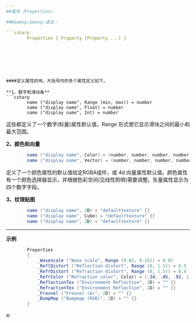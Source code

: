 ```yaml
---
##属性（Properties）

###&emsp;&emsp;语法：

```csharp
        Properties { Property [Property ...] }
```
&emsp;&emsp;
---
```


####定义属性的块。大括号内的多个属性定义如下。

**1、数字和滑动条**
```csharp
        name ("display name", Range (min, max)) = number
        name ("display name", Float) = number
        name ("display name", Int) = number
```
这些都定义了一个数字(标量)属性默认值。Range 形式使它显示滑块之间的最小和最大范围。

**2、颜色和向量**
```csharp
        name ("display name", Color) = (number, number, number, number)
        name ("display name", Vector) = (number, number, number, number)
```
定义了一个颜色属性的默认值给定RGBA组件，或 4d 向量属性默认值。颜色属性有一个颜色选择器显示，并根据色彩空间(见线性照明)需要调整。矢量属性显示为四个数字字段。

**3、纹理贴图**
```csharp        
        name ("display name", 2D) = "defaulttexture" {}        
        name ("display name", Cube) = "defaulttexture" {}        
        name ("display name", 3D) = "defaulttexture" {}
```

---

**示例**
```csharp
        Properties
        {
            _WaveScale ("Wave scale", Range (0.02, 0.15)) = 0.07           // 滑动条
            _ReflDistort ("Reflection distort", Range (0, 1.5)) = 0.5
            _RefrDistort ("Refraction distort", Range (0, 1.5)) = 0.4
            _RefrColor ("Refraction color", Color) = (.34, .85, .92, 1)    // 颜色
            _ReflectionTex ("Environment Reflection", 2D) = "" {}          // 贴图
            _RefractionTex ("Environment Reflection", 2D) = "" {}
            _Fresnel ("Fresnel (A)", 2D) = "" {}
            _BumpMap ("Bumpmap (RGB)", 2D) = "" {}
        }
```


🔚
